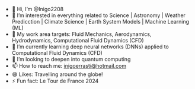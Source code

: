 - 👋 Hi, I’m @Inigo2208
- 👀 I’m interested in everything related to Science | Astronomy | Weather Predicction | Climate Science | Earth System Models | Machine Learning (ML)
- 🌱 My work area targets: Fluid Mechanics, Aerodynamics, Hydrodynamics, Computational Fluid Dynamics (CFD)
- 🌱 I’m currently learning deep neural networks (DNNs) applied to Computational Fluid Dynamics (CFD)
- 💞️ I’m looking to deepen into quantum computing
- 📫 How to reach me: inigoerrasti@hotmail.com
- 😄 Likes: Travelling around the globe!
- ⚡ Fun fact: Le Tour de France 2024

<!---
Inigo2208/Inigo2208 is a ✨ special ✨ repository because its `README.md` (this file) appears on your GitHub profile.
You can click the Preview link to take a look at your changes.
--->
